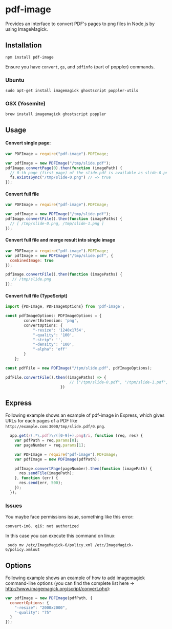 # pdf-image

Provides an interface to convert PDF's pages to png files in Node.js
by using ImageMagick.

## Installation

    npm install pdf-image

Ensure you have `convert`, `gs`, and `pdfinfo` (part of poppler) commands.

### Ubuntu

    sudo apt-get install imagemagick ghostscript poppler-utils

### OSX (Yosemite)

    brew install imagemagick ghostscript poppler

## Usage

#### Convert single page:
```javascript
var PDFImage = require("pdf-image").PDFImage;

var pdfImage = new PDFImage("/tmp/slide.pdf");
pdfImage.convertPage(0).then(function (imagePath) {
  // 0-th page (first page) of the slide.pdf is available as slide-0.png
  fs.existsSync("/tmp/slide-0.png") // => true
});
```

#### Convert full file
```javascript
var PDFImage = require("pdf-image").PDFImage;

var pdfImage = new PDFImage("/tmp/slide.pdf");
pdfImage.convertFile().then(function (imagePaths) {
  // [ /tmp/slide-0.png, /tmp/slide-1.png ]
});


```
#### Convert full file and merge result into single image
```javascript
var PDFImage = require("pdf-image").PDFImage;
var pdfImage = new PDFImage("/tmp/slide.pdf", {
  combinedImage: true
});

pdfImage.convertFile().then(function (imagePaths) {
   // /tmp/slide.png 
});
```



#### Convert full file (TypeScript)
```typescript
import {PDFImage, PDFImageOptions} from 'pdf-image';

const pdfImageOptions: PDFImageOptions = {
        convertExtension: 'png',
        convertOptions: {
            "-resize": '1240x1754',
            "-quality": '100',
            "-strip": '',
            "-density": '100',
            "-alpha": 'off'
        }
    };

const pdfFile = new PDFImage("/tpm/slide.pdf", pdfImageOptions);

pdfFile.convertFile().then((imagePaths) => {
                            // ["/tpm/slide-0.pdf", "/tpm/slide-1.pdf", ...]
                        })
```

## Express

Following example shows an example of pdf-image in Express, which gives
URLs for each pages of a PDF like
`http://example.com:3000/tmp/slide.pdf/0.png`.

```javascript
  app.get(/(.*\.pdf)\/([0-9]+).png$/i, function (req, res) {
    var pdfPath = req.params[0];
    var pageNumber = req.params[1];

    var PDFImage = require("pdf-image").PDFImage;
    var pdfImage = new PDFImage(pdfPath);

    pdfImage.convertPage(pageNumber).then(function (imagePath) {
      res.sendFile(imagePath);
    }, function (err) {
      res.send(err, 500);
    });
  });
```

### Issues

You maybe face permissions issue, something like this error: 
    
    convert-im6. q16: not authorized

In this case you can execute this command on linux: 

     sudo mv /etc/ImageMagick-6/policy.xml /etc/ImageMagick-6/policy.xmlout

## Options

Following example shows an example of how to add imagemagick command-line options (you can find the complete list here -> http://www.imagemagick.org/script/convert.php):

```javascript
var pdfImage = new PDFImage(pdfPath, {
  convertOptions: {
    "-resize": "2000x2000",
    "-quality": "75"
  }
});
```
